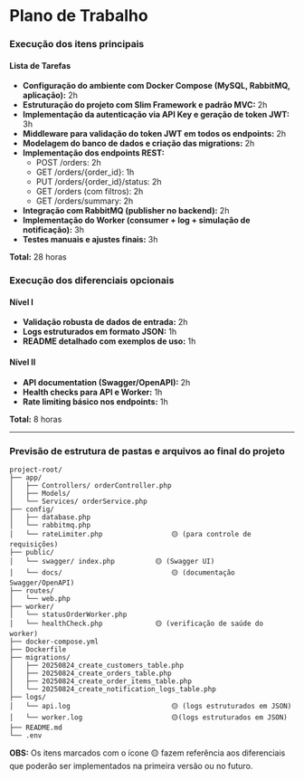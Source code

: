# Plano de Trabalho

### Execução dos itens principais

#### Lista de Tarefas

- **Configuração do ambiente com Docker Compose (MySQL, RabbitMQ, aplicação):** 2h
- **Estruturação do projeto com Slim Framework e padrão MVC:** 2h
- **Implementação da autenticação via API Key e geração de token JWT:** 3h
- **Middleware para validação do token JWT em todos os endpoints:** 2h
- **Modelagem do banco de dados e criação das migrations:** 2h
- **Implementação dos endpoints REST:**
  - POST /orders: 2h
  - GET /orders/{order_id}: 1h
  - PUT /orders/{order_id}/status: 2h
  - GET /orders (com filtros): 2h
  - GET /orders/summary: 2h
- **Integração com RabbitMQ (publisher no backend):** 2h
- **Implementação do Worker (consumer + log + simulação de notificação):** 3h
- **Testes manuais e ajustes finais:** 3h

**Total:** 28 horas

### Execução dos diferenciais opcionais

#### Nível I

- **Validação robusta de dados de entrada:** 2h
- **Logs estruturados em formato JSON:** 1h
- **README detalhado com exemplos de uso:** 1h

#### Nível II

- **API documentation (Swagger/OpenAPI):** 2h
- **Health checks para API e Worker:** 1h
- **Rate limiting básico nos endpoints:** 1h

**Total:** 8 horas

---

### Previsão de estrutura de pastas e arquivos ao final do projeto

```
project-root/
├── app/
│   ├── Controllers/ orderController.php
│   ├── Models/
│   └── Services/ orderService.php
├── config/
│   ├── database.php
│   └── rabbitmq.php
│   └── rateLimiter.php         		🟡 (para controle de requisições)
├── public/
│   └── swagger/ index.php       	🟡 (Swagger UI)
│   └── docs/                   		🟡 (documentação Swagger/OpenAPI)
├── routes/
│   └── web.php
├── worker/
│   └── statusOrderWorker.php
│   └── healthCheck.php         	🟡 (verificação de saúde do worker)
├── docker-compose.yml
├── Dockerfile
├── migrations/
│   ├── 20250824_create_customers_table.php
│   ├── 20250824_create_orders_table.php
│   ├── 20250824_create_order_items_table.php
│   └── 20250824_create_notification_logs_table.php
├── logs/
│   └── api.log                 		🟡 (logs estruturados em JSON)
│   └── worker.log              		🟡(logs estruturados em JSON)
├── README.md
└── .env
```
**OBS:** Os itens marcados com o ícone 🟡 fazem referência aos diferenciais que poderão ser implementados na primeira versão ou no futuro.
